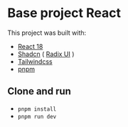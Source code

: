 # Base project React

This project was built with:

* [React 18](https://react.dev/)
* [Shadcn](https://ui.shadcn.com/) ( [Radix UI](https://www.radix-ui.com/) )
* [Tailwindcss](https://tailwindcss.com/)
* [pnpm](https://pnpm.io/)

## Clone and run

- `pnpm install`
- `pnpm run dev`